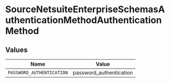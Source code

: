# SourceNetsuiteEnterpriseSchemasAuthenticationMethodAuthenticationMethod


## Values

| Name                      | Value                     |
| ------------------------- | ------------------------- |
| `PASSWORD_AUTHENTICATION` | password_authentication   |